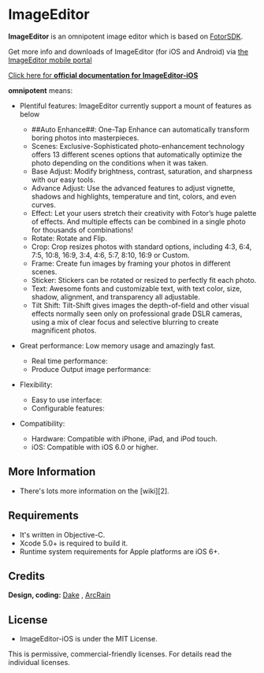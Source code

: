 # ImageEditor

**ImageEditor** is an omnipotent image editor which is based on [FotorSDK](https://github.com/Fotor).

Get more info and downloads of ImageEditor (for iOS and Android) via [the ImageEditor mobile portal](https://github.com/koluray?tab=repositories)

[Click here for **official documentation for ImageEditor-iOS**](https://github.com/koluray/ImageEditor-ios/wiki)

**omnipotent** means:

* Plentiful features: ImageEditor currently support a mount of features as below
	* ##Auto Enhance##: One-Tap Enhance can automatically transform boring photos into masterpieces.
	* Scenes: Exclusive-Sophisticated photo-enhancement technology offers 13 different scenes options that automatically optimize the photo depending on the conditions when it was taken.
	* Base Adjust: Modify brightness, contrast, saturation, and sharpness with our easy tools.
	* Advance Adjust: Use the advanced features to adjust vignette, shadows and highlights, temperature and tint, colors, and even curves.
	* Effect: Let your users stretch their creativity with Fotor’s huge palette of effects. And multiple effects can be combined in a single photo for thousands of combinations!
	* Rotate: Rotate and Flip.
	* Crop: Crop resizes photos with standard options, including 4:3, 6:4, 7:5, 10:8, 16:9, 3:4, 4:6, 5:7, 8:10, 16:9 or Custom.
	* Frame: Create fun images by framing your photos in different scenes.
	* Sticker: Stickers can be rotated or resized to perfectly fit each photo.
	* Text: Awesome fonts and customizable text, with text color, size, shadow, alignment, and transparency all adjustable.
	* Tilt Shift: Tilt-Shift gives images the depth-of-field and other visual effects normally seen only on professional grade DSLR cameras, using a mix of clear focus and selective blurring to create magnificent photos.

* Great performance: Low memory usage and amazingly fast.
	* Real time performance:
	* Produce Output image performance: 

* Flexibility:
	* Easy to use interface:
	* Configurable features:

* Compatibility: 
	* Hardware: Compatible with iPhone, iPad, and iPod touch.
	* iOS: Compatible with iOS 6.0 or higher.

## More Information

* There's lots more information on the [wiki][2].

## Requirements ##

 * It's written in Objective-C.
 * Xcode 5.0+ is required to build it.
 * Runtime system requirements for Apple platforms are iOS 6+.

## Credits ##

**Design, coding:** [Dake](https://github.com/dake) , [ArcRain](https://github.com/ArcRain)
 
## License ##

 * ImageEditor-iOS is under the MIT License.

This is permissive, commercial-friendly licenses. For details read the individual licenses.
